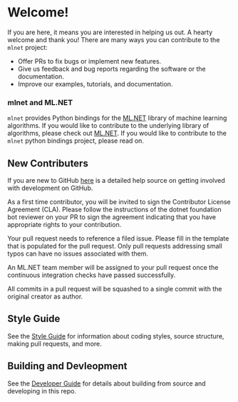# Welcome!

If you are here, it means you are interested in helping us out. A hearty welcome and thank you! There are many ways you can contribute to the `mlnet` project:

* Offer PRs to fix bugs or implement new features.
* Give us feedback and bug reports regarding the software or the documentation.
* Improve our examples, tutorials, and documentation.

### mlnet and ML.NET

`mlnet` provides Python bindings for the [ML.NET](https://www.microsoft.com/net/learn/apps/machine-learning-and-ai/ml-dotnet) library of machine learning algorithms. If you would like to contribute to the underlying library of algorithms, please check out [ML.NET](https://www.microsoft.com/net/learn/apps/machine-learning-and-ai/ml-dotnet).  If you would like to contribute to the `mlnet` python bindings project, please read on.

## New Contributers

If you are new to GitHub [here](https://help.github.com/categories/collaborating-with-issues-and-pull-requests/) is a detailed help source on getting involved with development on GitHub.

As a first time contributor, you will be invited to sign the Contributor License Agreement (CLA). Please follow the instructions of the dotnet foundation bot reviewer on your PR to sign the agreement indicating that you have appropriate rights to your contribution.

Your pull request needs to reference a filed issue. Please fill in the template that is populated for the pull request. Only pull requests addressing small typos can have no issues associated with them.

An ML.NET team member will be assigned to your pull request once the continuous integration checks have passed successfully.

All commits in a pull request will be squashed to a single commit with the original creator as author.

## Style Guide

See the [Style Guide](style-guide.md) for information about coding styles, source structure, making pull requests, and more.

## Building and Devleopment

See the [Developer Guide](../developers/developer-guide.md) for details about building from source and developing in this repo.
